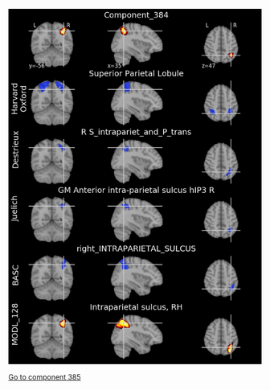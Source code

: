 


![384](preliminary/384.jpg "Component 384")

[Go to component 385](https://parietal-inria.github.io/MODL_atlas/512/385 "Component 385")